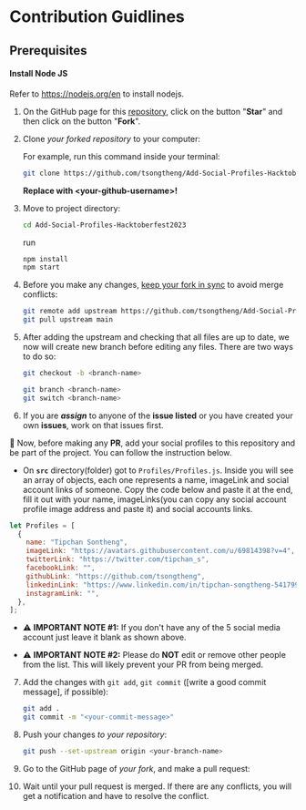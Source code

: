 # Contribution Guidlines

## Prerequisites

#### Install Node JS

Refer to https://nodejs.org/en to install nodejs.

1. On the GitHub page for this [repository](https://github.com/tsongtheng/Add-Social-Profiles-Hacktoberfest2023), click on the button "**Star**" and then click on the button "**Fork**".

2. Clone _your forked repository_ to your computer:

   For example, run this command inside your terminal:

   ```bash
   git clone https://github.com/tsongtheng/Add-Social-Profiles-Hacktoberfest2023.git
   ```

   **Replace with \<your-github-username\>!**

3. Move to project directory:

   ```bash
   cd Add-Social-Profiles-Hacktoberfest2023
   ```

   run

   ```bash
   npm install
   npm start
   ```

4. Before you make any changes, [keep your fork in sync](https://www.freecodecamp.org/news/how-to-sync-your-fork-with-the-original-git-repository/) to avoid merge conflicts:

   ```bash
   git remote add upstream https://github.com/tsongtheng/Add-Social-Profiles-Hacktoberfest2023.git
   git pull upstream main
   ```

5. After adding the upstream and checking that all files are up to date, we now will create new branch before editing any files. There are two ways to do so:

   ```bash
   git checkout -b <branch-name>
   ```

   ```bash
   git branch <branch-name>
   git switch <branch-name>
   ```

6. If you are **_assign_** to anyone of the **issue listed** or you have created your own **issues**, work on that issues first.

📍 Now, before making any **PR**, add your social profiles to this repository and be part of the project. You can follow the instruction below.

- On **`src`** directory(folder) got to `Profiles/Profiles.js`. Inside you will see an array of objects, each one represents a name, imageLink and social account links of someone. Copy the code below and paste it at the end, fill it out with your name, imageLinks(you can copy any social account profile image address and paste it) and social accounts links.

```js
let Profiles = [
  {
    name: "Tipchan Sontheng",
    imageLink: "https://avatars.githubusercontent.com/u/69814398?v=4",
    twitterLink: "https://twitter.com/tipchan_s",
    facebookLink: "",
    githubLink: "https://github.com/tsongtheng",
    linkedinLink: "https://www.linkedin.com/in/tipchan-songtheng-5417991a8/",
    instagramLink: "",
  },
];
```

- ⚠️ **IMPORTANT NOTE #1:** If you don't have any of the 5 social media account just leave it blank as shown above.

- ⚠️ **IMPORTANT NOTE #2:** Please do **NOT** edit or remove other people from the list. This will likely prevent your PR from being merged.

7. Add the changes with `git add`, `git commit` ([write a good commit message], if possible):

   ```bash
   git add .
   git commit -m "<your-commit-message>"
   ```

8. Push your changes _to your repository_:

   ```bash
   git push --set-upstream origin <your-branch-name>
   ```

9. Go to the GitHub page of _your fork_, and make a pull request:

10. Wait until your pull request is merged. If there are any conflicts, you will get a notification and have to resolve the conflict.

